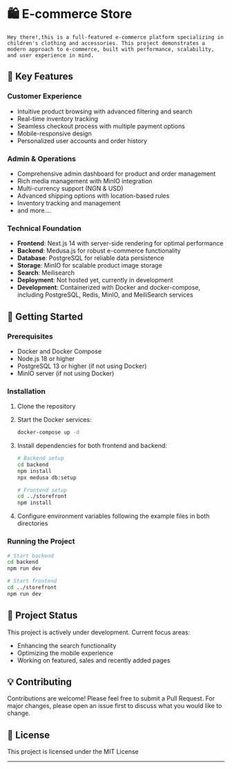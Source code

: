 # 🛍️ **E-commerce Store**

    Hey there!,this is a full-featured e-commerce platform specializing in children's clothing and accessories. This project demonstrates a modern approach to e-commerce, built with performance, scalability, and user experience in mind.

## 📱 Key Features

### Customer Experience

- Intuitive product browsing with advanced filtering and search
- Real-time inventory tracking
- Seamless checkout process with multiple payment options
- Mobile-responsive design
- Personalized user accounts and order history

### Admin & Operations

- Comprehensive admin dashboard for product and order management
- Rich media management with MinIO integration
- Multi-currency support (NGN & USD)
- Advanced shipping options with location-based rules
- Inventory tracking and management
- and more....

### Technical Foundation

- **Frontend**: Next.js 14 with server-side rendering for optimal performance
- **Backend**: Medusa.js for robust e-commerce functionality
- **Database**: PostgreSQL for reliable data persistence
- **Storage**: MinIO for scalable product image storage
- **Search**: Meilisearch
- **Deployment**: Not hosted yet, currently in development
- **Development**: Containerized with Docker and docker-compose, including PostgreSQL, Redis, MinIO, and MeiliSearch services

## 🚀 Getting Started

### Prerequisites

- Docker and Docker Compose
- Node.js 18 or higher
- PostgreSQL 13 or higher (if not using Docker)
- MinIO server (if not using Docker)

### Installation

1. Clone the repository
2. Start the Docker services:
   ```bash
   docker-compose up -d
   ```
3. Install dependencies for both frontend and backend:

   ```bash
   # Backend setup
   cd backend
   npm install
   npx medusa db:setup

   # Frontend setup
   cd ../storefront
   npm install
   ```

4. Configure environment variables following the example files in both directories

### Running the Project

```bash
# Start backend
cd backend
npm run dev

# Start frontend
cd ../storefront
npm run dev
```

## 📂 Project Status

This project is actively under development. Current focus areas:

- Enhancing the search functionality
- Optimizing the mobile experience
- Working on featured, sales and recently added pages

## 💡 Contributing

Contributions are welcome! Please feel free to submit a Pull Request. For major changes, please open an issue first to discuss what you would like to change.

## 📄 License

This project is licensed under the MIT License

---
